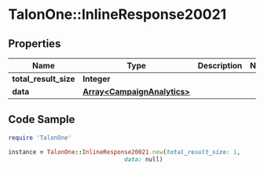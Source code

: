 # TalonOne::InlineResponse20021

## Properties

Name | Type | Description | Notes
------------ | ------------- | ------------- | -------------
**total_result_size** | **Integer** |  | 
**data** | [**Array&lt;CampaignAnalytics&gt;**](CampaignAnalytics.md) |  | 

## Code Sample

```ruby
require 'TalonOne'

instance = TalonOne::InlineResponse20021.new(total_result_size: 1,
                                 data: null)
```


